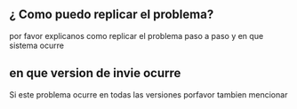 ## ¿ Como puedo replicar el problema?
por favor explicanos como replicar el problema paso a paso y en que sistema ocurre
## en que version de invie ocurre
Si este problema ocurre en todas las versiones porfavor tambien mencionar
